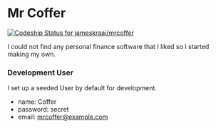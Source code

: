 # Mr Coffer
[ ![Codeship Status for jameskraai/mrcoffer](https://codeship.com/projects/c1e63f90-207c-0134-8754-665cbf9dded3/status?branch=master)](https://codeship.com/projects/160703)

I could not find any personal finance software that I liked so I started making my own.

### Development User
I set up a seeded User by default for development.
- name: Coffer
- password: secret
- email: mrcoffer@example.com
